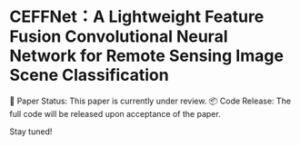 # CEFFNet：A Lightweight Feature Fusion Convolutional Neural Network for Remote Sensing Image Scene Classification
📌 Paper Status: This paper is currently under review. 📦 Code Release: The full code will be released upon acceptance of the paper.

Stay tuned!
